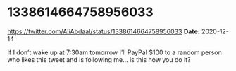 # 1338614664758956033
https://twitter.com/AliAbdaal/status/1338614664758956033
**Date:** 2020-12-14

If I don’t wake up at 7:30am tomorrow I’ll PayPal $100 to a random person who likes this tweet and is following me... is this how you do it?
